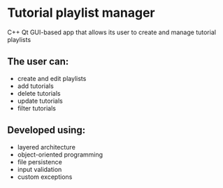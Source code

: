# Tutorial playlist manager
C++ Qt GUI-based app that allows its user to create and manage tutorial playlists

## The user can:
* create and edit playlists
* add tutorials
* delete tutorials
* update tutorials
* filter tutorials

## Developed using:
* layered architecture
* object-oriented programming
* file persistence
* input validation
* custom exceptions

